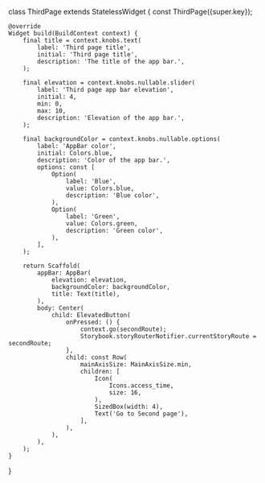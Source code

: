 class ThirdPage extends StatelessWidget {
    const ThirdPage({super.key});
    
    @override
    Widget build(BuildContext context) {
        final title = context.knobs.text(
            label: 'Third page title',
            initial: 'Third page title',
            description: 'The title of the app bar.',
        );

        final elevation = context.knobs.nullable.slider(
            label: 'Third page app bar elevation',
            initial: 4,
            min: 0,
            max: 10,
            description: 'Elevation of the app bar.',
        );
    
        final backgroundColor = context.knobs.nullable.options(
            label: 'AppBar color',
            initial: Colors.blue,
            description: 'Color of the app bar.',
            options: const [
                Option(
                    label: 'Blue',
                    value: Colors.blue,
                    description: 'Blue color',
                ),
                Option(
                    label: 'Green',
                    value: Colors.green,
                    description: 'Green color',
                ),
            ],
        );
            
        return Scaffold(
            appBar: AppBar(
                elevation: elevation,
                backgroundColor: backgroundColor,
                title: Text(title),
            ),
            body: Center(
                child: ElevatedButton(
                    onPressed: () {
                        context.go(secondRoute);
                        Storybook.storyRouterNotifier.currentStoryRoute = secondRoute;
                    },
                    child: const Row(
                        mainAxisSize: MainAxisSize.min,
                        children: [
                            Icon(
                                Icons.access_time,
                                size: 16,
                            ),
                            SizedBox(width: 4),
                            Text('Go to Second page'),
                        ],
                    ),
                ),
            ),
        );
    }
}